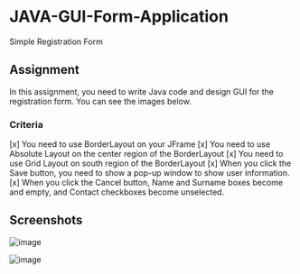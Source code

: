 # JAVA-GUI-Form-Application
Simple Registration Form

## Assignment
In this assignment, you need to write Java code and design GUI for the registration form. You can see the images below. 

### Criteria
[x] You need to use BorderLayout on your JFrame
[x] You need to use Absolute Layout on the center region of the BorderLayout
[x] You need to use Grid Layout on south region of the BorderLayout
[x] When you click the Save button, you need to show a pop-up window to show user information.
[x] When you click the Cancel button, Name and Surname boxes become and empty, and Contact checkboxes become unselected.

## Screenshots
![image](https://user-images.githubusercontent.com/54783062/171735820-65749a3c-a95c-4896-bc78-c8beadc65931.png)

![image](https://user-images.githubusercontent.com/54783062/171735945-28cb494e-00de-48c1-a974-6b69676f700f.png)
